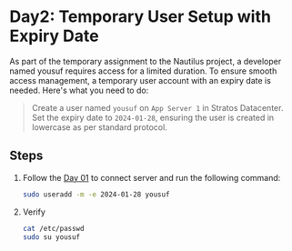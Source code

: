 # Day2: Temporary User Setup with Expiry Date

As part of the temporary assignment to the Nautilus project, a developer named yousuf requires access for a limited duration. To ensure smooth access management, a temporary user account with an expiry date is needed. Here's what you need to do:

> Create a user named `yousuf` on `App Server 1` in Stratos Datacenter. Set the expiry date to `2024-01-28`, ensuring the user is created in lowercase as per standard protocol.

## Steps

1. Follow the [Day 01](./001.md) to connect server and run the following command:

    ```sh
    sudo useradd -m -e 2024-01-28 yousuf
    ```

2. Verify

    ```sh
    cat /etc/passwd
    sudo su yousuf
    ```
